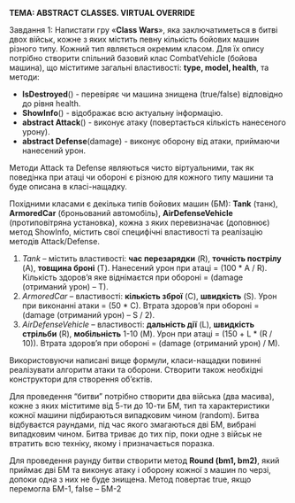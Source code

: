 **ТЕМА: ABSTRACT CLASSES. VIRTUAL OVERRIDE**

Завдання 1:
Напистати гру «**Class Wars**», яка заключатиметься в битві двох військ, кожне з яких містить певну кількість бойових машин різного типу. Кожний тип являється окремим класом. Для їх опису потрібно створити спільний базовий клас CombatVehicle (бойова машина), що міститиме загальні властивості: **type, model, health**, та методи:

- **IsDestroyed**() - перевіряє чи машина знищена (true/false) відповідно до рівня health.
- **ShowInfo**() - відображає всю актуальну інформацію.
- **abstract Attack**() - виконує атаку (повертається кількість нанесеного урону).
- **abstract Defense**(damage) - виконує оборону від атаки, приймаючи нанесений урон.

Методи Attack та Defense являються чисто віртуальними, так як поведінка при атаці чи обороні є різною для кожного типу машини та буде описана в класі-нащадку. 

Похідними класами є декілька типів бойових машин (БМ): **Tank** (танк), **ArmoredCar** (броньований автомобіль), **AirDefenseVehicle** (протиповітряна установка), кожна з яких перевизначає (доповнює) метод ShowInfo, містить свої специфічні властивості та реалізацію методів Attack/Defense.
1. _Tank_ – містить властивості: **час перезарядки** (R), **точність пострілу** (A), **товщина броні** (T). Нанесений урон при атаці = (100 * A / R). Кількість здоров’я яке віднімаєтся при обороні = (damage (отриманий урон) – T).
2. _ArmoredCar_ – властивості: **кількість зброї** (C), **швидкість** (S). Урон при виконанні атаки = (50 * С). Втрата здоров’я при обороні = (damage (отриманий урон) – S / 2).
3. _AirDefenseVehicle_ – властивості: **дальність дії** (L), **швидкість стрільби** (R), **мобільність** 1-10 (M). Урон при атаці = (150 + L * (R / 10)). Втрата здоров’я при обороні = (damage (отриманий урон) / M). 

Використовуючи написані вище формули, класи-нащадки повинні реалізувати алгоритм атаки та оборони. Створити також необхідні конструктори для створення об’єктів. 

Для проведення “битви” потрібно створити два війська (два масива), кожне з яких міститиме від 5-ти до 10-ти БМ, тип та характеристики кожної машини підбираються випадковим чином (random). Битва відбуваєтся раундами, під час якого змагаються дві БМ, вибрані випадковим чином. Битва триває до тих пір, поки одне з військ не втратить всю техніку, якому і призначається поразка.

Для проведення раунду битви створити метод **Round (bm1, bm2)**, який приймає дві БМ та виконує атаку і оборону кожної з машин по черзі, допоки одна з них не буде знищена. Метод повертає true, якщо перемогла БМ-1, false – БМ-2
